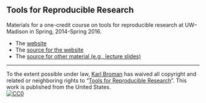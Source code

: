 ## Tools for Reproducible Research

Materials for a one-credit course on tools for reproducible
research at UW&ndash;Madison in Spring, 2014-Spring 2016.

- The [website](http://kbroman.org/Tools4RR)
- The [source for the website](https://github.com/kbroman/Tools4RR/tree/gh-pages)
- The [source for other material (e.g., lecture slides)](https://github.com/kbroman/Tools4RR/tree/master)

---

To the extent possible under law,
[Karl Broman](http://github.com/kbroman)
has waived all copyright and related or neighboring rights to
&ldquo;[Tools for Reproducible Research](http://github.com/kbroman/Tools4RR)&rdquo;.
This work is published from the United States.
<br/>
[![CC0](http://i.creativecommons.org/p/zero/1.0/88x31.png)](http://creativecommons.org/publicdomain/zero/1.0/)
